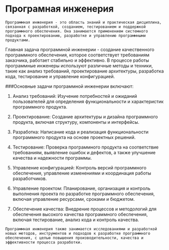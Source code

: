 # Програмная инженерия

```
Программная инженерия - это область знаний и практическая дисциплина, связанная с разработкой, созданием, тестированием и поддержкой программного обеспечения. Она занимается применением системного подхода к проектированию, разработке и управлению программными продуктами.
```

Главная задача программной инженерии - создание качественного программного обеспечения, которое соответствует требованиям заказчика, работает стабильно и эффективно. В процессе работы программные инженеры используют различные методы и техники, такие как анализ требований, проектирование архитектуры, разработка кода, тестирование и управление конфигурацией.

###Основные задачи программной инженерии включают:

1. Анализ требований: Изучение потребностей и ожиданий пользователей для определения функциональности и характеристик программного продукта.

2. Проектирование: Создание архитектуры и дизайна программного продукта, включая структуру, компоненты и интерфейсы.

3. Разработка: Написание кода и реализация функциональности программного продукта на основе проектных решений.

4. Тестирование: Проверка программного продукта на соответствие требованиям, выявление ошибок и дефектов, а также улучшение качества и надежности программы.

5. Управление конфигурацией: Контроль версий программного обеспечения, управление изменениями и координация работы разработчиков.

6. Управление проектом: Планирование, организация и контроль выполнения проекта по разработке программного обеспечения, включая управление ресурсами, сроками и бюджетом.

7. Обеспечение качества: Внедрение процессов и методологий для обеспечения высокого качества программного обеспечения, включая тестирование, анализ кода и контроль качества.

```
Программная инженерия также занимается исследованиями и разработкой новых методов, инструментов и подходов к разработке программного обеспечения, с целью повышения производительности, качества и эффективности процесса разработки.
```
